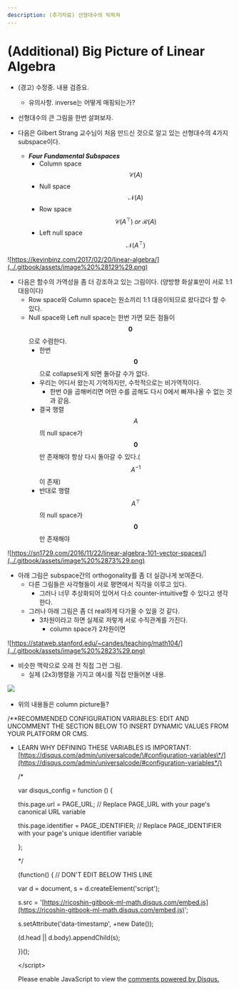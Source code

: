 ```yaml
---
description: (추가자료) 선형대수의 빅픽쳐
---
```


# \(Additional\) Big Picture of Linear Algebra

* \(경고\) 수정중. 내용 검증요.
  * 유의사항. inverse는 어떻게 매핑되는가?



* 선형대수의 큰 그림을 한번 살펴보자.
* 다음은 Gilbert Strang 교수님이 처음 만드신 것으로 알고 있는 선형대수의 4가지 subspace이다.
  * _**Four Fundamental Subspaces**_ 
    * Column space $$\mathcal{C}(A)$$
    * Null space $$\mathcal{N}(A)$$
    * Row space $$\mathcal{C}(A^\top) \; or \; \mathcal{R}(A)$$
    * Left null space $$\mathcal{N}(A^\top)$$

![https://kevinbinz.com/2017/02/20/linear-algebra/](../.gitbook/assets/image%20%28129%29.png)

* 다음은 함수의 가역성을 좀 더 강조하고 있는 그림이다. \(양방향 화살표만이 서로 1:1 대응이다\)
  * Row space와 Column space는 원소끼리 1:1 대응이되므로 왔다갔다 할 수 있다.
  * Null space와 Left null space는 한번 가면 모든 점들이 $$\bm{0}$$으로 수렴한다.
    * 한번 $$\bm{0}$$으로 collapse되게 되면 돌아갈 수가 없다.
    * 우리는 어디서 왔는지 기억하지만, 수학적으로는 비가역적이다.
      * 한번 0을 곱해버리면 어떤 수를 곱해도 다시 0에서 빠져나올 수 없는 것과 같음. 
    * 결국 행렬 $$A$$의 null space가 $$\bm{0}$$만 존재해야  항상 다시 돌아갈 수 있다.\($$A^{-1}$$이 존재\)
    * 반대로 행렬 $$A^\top$$의 null space가 $$\bm{0}$$만 존재해야  

![https://sn1729.com/2016/11/22/linear-algebra-101-vector-spaces/](../.gitbook/assets/image%20%2873%29.png)

* 아래 그림은 subspace간의 orthogonality를 좀 더 실감나게 보여준다. 
  * 다른 그림들은 사각형들이 서로 평면에서 직각을 이루고 있다.
    * 그러나 너무 추상화되어 있어서 다소 counter-intuitive할 수 있다고 생각한다.
  * 그러나 아래 그림은 좀 더 real하게 다가올 수 있을 것 같다.
    * 3차원이라고 하면 실제로 저렇게 서로 수직관계를 가진다.
      * column space가 2차원이면 

![https://statweb.stanford.edu/~candes/teaching/math104/](../.gitbook/assets/image%20%2823%29.png)

* 비슷한 맥락으로 오래 전 직접 그런 그림.  
  * 실제 \(2x3\)행렬을 가지고 예시를 직접 만들어본 내용. 

![](../.gitbook/assets/image%20%2848%29.png)

* 위의 내용들은 column picture들?



/\*\*RECOMMENDED CONFIGURATION VARIABLES: EDIT AND UNCOMMENT THE SECTION BELOW TO INSERT DYNAMIC VALUES FROM YOUR PLATFORM OR CMS.

* LEARN WHY DEFINING THESE VARIABLES IS IMPORTANT: [https://disqus.com/admin/universalcode/\#configuration-variables\*/](https://disqus.com/admin/universalcode/#configuration-variables*/)

  /\*

  var disqus\_config = function \(\) {

  this.page.url = PAGE\_URL;  // Replace PAGE\_URL with your page's canonical URL variable

  this.page.identifier = PAGE\_IDENTIFIER; // Replace PAGE\_IDENTIFIER with your page's unique identifier variable

  };

  \*/

  \(function\(\) { // DON'T EDIT BELOW THIS LINE

  var d = document, s = d.createElement\('script'\);

  s.src = '[https://ricoshin-gitbook-ml-math.disqus.com/embed.js](https://ricoshin-gitbook-ml-math.disqus.com/embed.js)';

  s.setAttribute\('data-timestamp', +new Date\(\)\);

  \(d.head \|\| d.body\).appendChild\(s\);

  }\)\(\);

  &lt;/script&gt;

  Please enable JavaScript to view the [comments powered by Disqus.](https://disqus.com/?ref_noscript)

